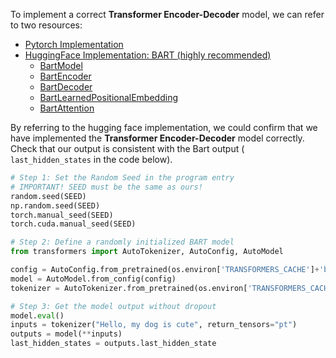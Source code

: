 To implement a correct **Transformer Encoder-Decoder** model, we can refer to two resources:

+ [Pytorch Implementation](https://pytorch.org/docs/stable/_modules/torch/nn/modules/transformer.html#Transformer)
+ [HuggingFace Implementation: BART (highly recommended)](https://github.com/huggingface/transformers/blob/master/src/transformers/models/bart/modeling_bart.py#L846)
  + [BartModel](https://github.com/huggingface/transformers/blob/e57468b8a85bad5cc17efbfcfdd3eecb9b8a62ec/src/transformers/models/bart/modeling_bart.py#L1123)
  + [BartEncoder](https://github.com/huggingface/transformers/blob/e57468b8a85bad5cc17efbfcfdd3eecb9b8a62ec/src/transformers/models/bart/modeling_bart.py#L671)
  + [BartDecoder](https://github.com/huggingface/transformers/blob/e57468b8a85bad5cc17efbfcfdd3eecb9b8a62ec/src/transformers/models/bart/modeling_bart.py#L846)
  + [BartLearnedPositionalEmbedding](https://github.com/huggingface/transformers/blob/e57468b8a85bad5cc17efbfcfdd3eecb9b8a62ec/src/transformers/models/bart/modeling_bart.py#L107)
  + [BartAttention](https://github.com/huggingface/transformers/blob/e57468b8a85bad5cc17efbfcfdd3eecb9b8a62ec/src/transformers/models/bart/modeling_bart.py#L127)



By referring to the hugging face implementation, we could confirm that we have implemented the **Transformer Encoder-Decoder** model correctly.
Check that our output is consistent with the Bart output ( `last_hidden_states` in the code below).

```python
# Step 1: Set the Random Seed in the program entry 
# IMPORTANT! SEED must be the same as ours!
random.seed(SEED)
np.random.seed(SEED)
torch.manual_seed(SEED)
torch.cuda.manual_seed(SEED)

# Step 2: Define a randomly initialized BART model
from transformers import AutoTokenizer, AutoConfig, AutoModel

config = AutoConfig.from_pretrained(os.environ['TRANSFORMERS_CACHE']+'bart-base')
model = AutoModel.from_config(config)
tokenizer = AutoTokenizer.from_pretrained(os.environ['TRANSFORMERS_CACHE']+'bart-base')

# Step 3: Get the model output without dropout
model.eval()
inputs = tokenizer("Hello, my dog is cute", return_tensors="pt")
outputs = model(**inputs)
last_hidden_states = outputs.last_hidden_state
```

